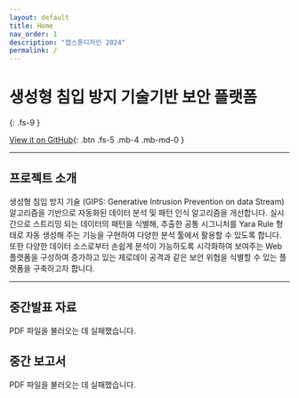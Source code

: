 ```yaml
---
layout: default
title: Home
nav_order: 1
description: "캡스톤디자인 2024"
permalink: /
---
```


# 생성형 침입 방지 기술기반 보안 플랫폼

{: .fs-9 }

[View it on GitHub](https://github.com/kookmin-sw/capstone-2024-34){: .btn .fs-5 .mb-4 .mb-md-0 }

---

## 프로젝트 소개

생성형 침입 방지 기술 (GIPS: Generative Intrusion Prevention on data Stream) 알고리즘을 기반으로 자동화된 데이터 분석 및 패턴 인식 알고리즘을 개선합니다. 실시간으로 스트리밍 되는 데이터의 패턴을 식별해, 추출한 공통 시그니처를 Yara Rule 형태로 자동 생성해 주는 기능을 구현하여 다양한 분석 툴에서 활용할 수 있도록 합니다. 또한 다양한 데이터 소스로부터 손쉽게 분석이 가능하도록 시각화하여 보여주는 Web 플랫폼을 구성하여 증가하고 있는 제로데이 공격과 같은 보안 위협을 식별할 수 있는 플랫폼을 구축하고자 합니다.

---

## 중간발표 자료

<object data="./assets/files/capstone_t34_mid_pt.pdf" type="application/pdf" alt="midterm pt" width="100%" height="480" >
<p>PDF 파일을 불러오는 데 실패했습니다.</p>
</object>

## 중간 보고서

<object data="./assets/files/capstone_t34_mid_report.pdf" type="application/pdf" alt="midterm pt" width="100%" height="640" >
<p>PDF 파일을 불러오는 데 실패했습니다.</p>
</object>
